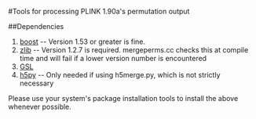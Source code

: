#Tools for processing PLINK 1.90a's permutation output

##Dependencies

1.  [boost](http://www.boost.org) --  Version 1.53 or greater is fine.
2.  [zlib](http://zlib.net) -- Version 1.2.7 is required.  mergeperms.cc checks this at compile time and will fail if a lower version number is encountered
3.  [GSL](http://gnu.org/software/gsl)
4.  [h5py](http://www.h5py.org/) -- Only needed if using h5merge.py, which is not strictly necessary

Please use your system's package installation tools to install the above whenever possible.
